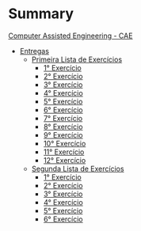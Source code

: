 # Summary
[Computer Assisted Engineering - CAE](title-page.md)

- [Entregas]()
	+ [Primeira Lista de Exercícios]()
		* [1° Exercício](results/first_list/exec1.md)
		* [2° Exercício](results/first_list/exec2.md)
		* [3° Exercício](results/first_list/exec3.md)
		* [4° Exercício](results/first_list/exec4.md)
		* [5° Exercício]()
		* [6° Exercício]()
		* [7° Exercício]()
		* [8° Exercício]()
		* [9° Exercício]()
		* [10° Exercício]()
		* [11° Exercício]()
		* [12° Exercício]()
	+ [Segunda Lista de Exercícios]()
		* [1° Exercício](results/second_list/exec1.md)
		* [2° Exercício]()
		* [3° Exercício]()
		* [4° Exercício]()
		* [5° Exercício]()
		* [6° Exercício]()
